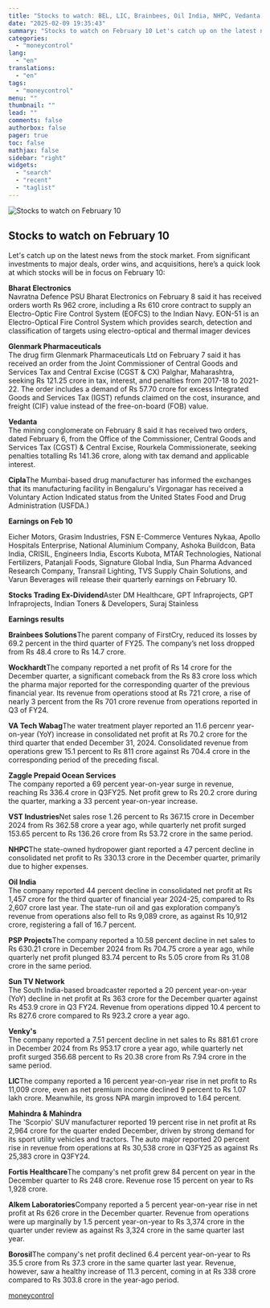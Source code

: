 ```yaml
---
title: "Stocks to watch: BEL, LIC, Brainbees, Oil India, NHPC, Vedanta in focus on February 10"
date: "2025-02-09 19:35:43"
summary: "Stocks to watch on February 10 Let's catch up on the latest news from the stock market. From significant investments to major deals, order wins, and acquisitions, here’s a quick look at which stocks will be in focus on February 10:Bharat ElectronicsNavratna Defence PSU Bharat Electronics on February 8 said..."
categories:
  - "moneycontrol"
lang:
  - "en"
translations:
  - "en"
tags:
  - "moneycontrol"
menu: ""
thumbnail: ""
lead: ""
comments: false
authorbox: false
pager: true
toc: false
mathjax: false
sidebar: "right"
widgets:
  - "search"
  - "recent"
  - "taglist"
---
```


![Stocks to watch on February 10](//stat1.moneycontrol.com/mcnews//images/grey_bg.gif "Stocks to watch on February 10")

Stocks to watch on February 10
------------------------------

 
  

Let's catch up on the latest news from the stock market. From significant investments to major deals, order wins, and acquisitions, here’s a quick look at which stocks will be in focus on February 10:

**Bharat Electronics**  
Navratna Defence PSU Bharat Electronics on February 8 said it has received orders worth Rs 962 crore, including a Rs 610 crore contract to supply an Electro-Optic Fire Control System (EOFCS) to the Indian Navy. EON-51 is an Electro-Optical Fire Control System which provides search, detection and classification of targets using electro-optical and thermal imager devices

**Glenmark Pharmaceuticals**  
The drug firm Glenmark Pharmaceuticals Ltd on February 7 said it has received an order from the Joint Commissioner of Central Goods and Services Tax and Central Excise (CGST & CX) Palghar, Maharashtra, seeking Rs 121.25 crore in tax, interest, and penalties from 2017-18 to 2021-22. The order includes a demand of Rs 57.70 crore for excess Integrated Goods and Services Tax (IGST) refunds claimed on the cost, insurance, and freight (CIF) value instead of the free-on-board (FOB) value.

**Vedanta**  
The mining conglomerate on February 8 said it has received two orders, dated February 6, from the Office of the Commissioner, Central Goods and Services Tax (CGST) & Central Excise, Rourkela Commissionerate, seeking penalties totalling Rs 141.36 crore, along with tax demand and applicable interest.

**Cipla**The Mumbai-based drug manufacturer has informed the exchanges that its manufacturing facility in Bengaluru's Virgonagar has received a Voluntary Action Indicated status from the United States Food and Drug Administration (USFDA.)

**Earnings on Feb 10**

Eicher Motors, Grasim Industries, FSN E-Commerce Ventures Nykaa, Apollo Hospitals Enterprise, National Aluminium Company, Ashoka Buildcon, Bata India, CRISIL, Engineers India, Escorts Kubota, MTAR Technologies, National Fertilizers, Patanjali Foods, Signature Global India, Sun Pharma Advanced Research Company, Transrail Lighting, TVS Supply Chain Solutions, and Varun Beverages will release their quarterly earnings on February 10.

**Stocks Trading Ex-Dividend**Aster DM Healthcare, GPT Infraprojects, GPT Infraprojects, Indian Toners & Developers, Suraj Stainless

**Earnings results**

**Brainbees Solutions**The parent company of FirstCry, reduced its losses by 69.2 percent in the third quarter of FY25. The company’s net loss dropped from Rs 48.4 crore to Rs 14.7 crore.

**Wockhardt**The company reported a net profit of Rs 14 crore for the December quarter, a significant comeback from the Rs 83 crore loss which the pharma major reported for the corresponding quarter of the previous financial year. Its revenue from operations stood at Rs 721 crore, a rise of nearly 3 percent from the Rs 701 crore revenue from operations reported in Q3 of FY24.

**VA Tech Wabag**The water treatment player reported an 11.6 percenr year-on-year (YoY) increase in consolidated net profit at Rs 70.2 crore for the third quarter that ended December 31, 2024. Consolidated revenue from operations grew 15.1 percent to Rs 811 crore against Rs 704.4 crore in the corresponding period of the preceding fiscal.

**Zaggle Prepaid Ocean Services**  
The company reported a 69 percent year-on-year surge in revenue, reaching Rs 336.4 crore in Q3FY25. Net profit grew to Rs 20.2 crore during the quarter, marking a 33 percent year-on-year increase.

**VST Industries**Net sales rose 1.26 percent to Rs 367.15 crore in December 2024 from Rs 362.58 crore a year ago, while quarterly net profit surged 153.65 percent to Rs 136.26 crore from Rs 53.72 crore in the same period.

**NHPC**The state-owned hydropower giant reported a 47 percent decline in consolidated net profit to Rs 330.13 crore in the December quarter, primarily due to higher expenses.

**Oil India**  
The company reported 44 percent decline in consolidated net profit at Rs 1,457 crore for the third quarter of financial year 2024-25, compared to Rs 2,607 crore last year. The state-run oil and gas exploration company’s revenue from operations also fell to Rs 9,089 crore, as against Rs 10,912 crore, registering a fall of 16.7 percent.

**PSP Projects**The company reported a 10.58 percent decline in net sales to Rs 630.21 crore in December 2024 from Rs 704.75 crore a year ago, while quarterly net profit plunged 83.74 percent to Rs 5.05 crore from Rs 31.08 crore in the same period.

**Sun TV Network**  
The South India-based broadcaster reported a 20 percent year-on-year (YoY) decline in net profit at Rs 363 crore for the December quarter against Rs 453.9 crore in Q3 FY24. Revenue from operations dipped 10.4 percent to Rs 827.6 crore compared to Rs 923.2 crore a year ago.

**Venky's**  
The company reported a 7.51 percent decline in net sales to Rs 881.61 crore in December 2024 from Rs 953.17 crore a year ago, while quarterly net profit surged 356.68 percent to Rs 20.38 crore from Rs 7.94 crore in the same period.

**LIC**The company reported a 16 percent year-on-year rise in net profit to Rs 11,009 crore, even as net premium income declined 9 percent to Rs 1.07 lakh crore. Meanwhile, its gross NPA margin improved to 1.64 percent.

**Mahindra & Mahindra**  
The 'Scorpio' SUV manufacturer reported 19 percent rise in net profit at Rs 2,964 crore for the quarter ended December, driven by strong demand for its sport utility vehicles and tractors. The auto major reported 20 percent rise in revenue from operations at Rs 30,538 crore in Q3FY25 as against Rs 25,383 crore in Q3FY24.

**Fortis Healthcare**The company's net profit grew 84 percent on year in the December quarter to Rs 248 crore. Revenue rose 15 percent on year to Rs 1,928 crore.

**Alkem Laboratories**Company reported a 5 percent year-on-year rise in net profit at Rs 626 crore in the December quarter. Revenue from operations were up marginally by 1.5 percent year-on-year to Rs 3,374 crore in the quarter under review as against Rs 3,324 crore in the same quarter last year.

**Borosil**The company's net profit declined 6.4 percent year-on-year to Rs 35.5 crore from Rs 37.3 crore in the same quarter last year. Revenue, however, saw a healthy increase of 11.3 percent, coming in at Rs 338 crore compared to Rs 303.8 crore in the year-ago period.

[moneycontrol](https://www.moneycontrol.com/news/business/markets/stocks-to-watch-bel-lic-brainbees-oil-india-nhpc-vedanta-in-focus-on-february-10-12934832.html)
